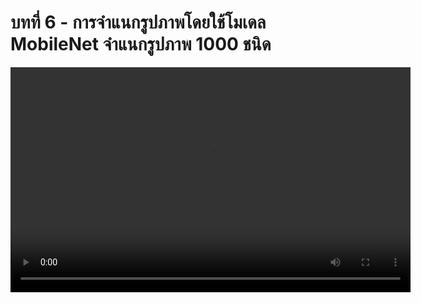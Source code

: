 # บทที่ 6 - การจำแนกรูปภาพโดยใช้โมเดล MobileNet จำแนกรูปภาพ 1000 ชนิด

<video width="640" height="360" controls>
  <source :src="$withBase('/lessons/ep6.mp4')" type="video/mp4">
  Your browser does not support the video tag.
</video>
